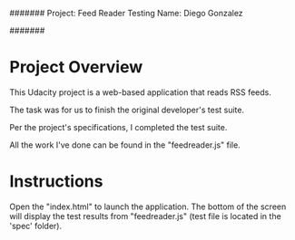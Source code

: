 #######
Project: Feed Reader Testing
Name: Diego Gonzalez

#######

# Project Overview

This Udacity project is a web-based application that reads RSS feeds.

The task was for us to finish the original developer's test suite.

Per the project's specifications, I completed the test suite.

All the work I've done can be found in the "feedreader.js" file.

# Instructions

Open the "index.html" to launch the application. The bottom of the screen will display the test results from "feedreader.js" (test file is located in the 'spec' folder).
